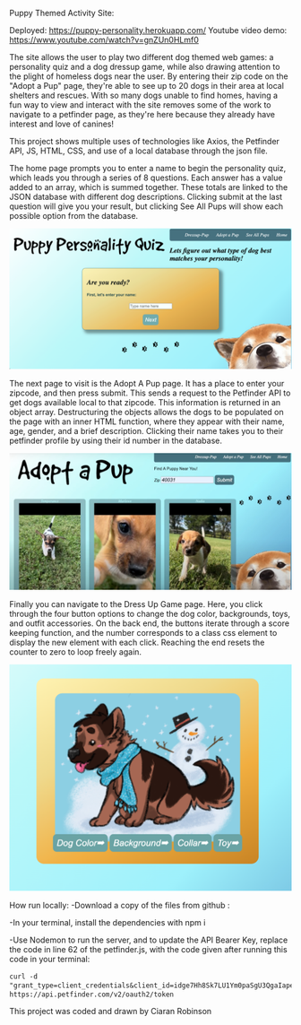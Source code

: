 Puppy Themed Activity Site:

Deployed: https://puppy-personality.herokuapp.com/
Youtube video demo: https://www.youtube.com/watch?v=gnZUn0HLmf0


The site allows the user to play two different dog themed web games: a personality quiz and a dog dressup game, while also drawing attention to the plight of homeless dogs near the user. By entering their zip code on the "Adopt a Pup" page, they're able to see up to 20 dogs in their area at local shelters and rescues. With so many dogs unable to find homes, having a fun way to view and interact with the site removes some of the work to navigate to a petfinder page, as they're here because they already have interest and love of canines!


This project shows multiple uses of technologies like Axios, the Petfinder API, JS, HTML, CSS, and use of a local database through the json file.



The home page prompts you to enter a name to begin the personality quiz, which leads you through a series of 8 questions. Each answer has a value added to an array, which is summed together. These totals are linked to the JSON database with different dog descriptions. Clicking submit at the last question will give you your result, but clicking See All Pups will show each possible option from the database.


![Screenshot1](./screenshots/home.png)


The next page to visit is the Adopt A Pup page. It has a place to enter your zipcode, and then press submit. This sends a request to the Petfinder API to get dogs available local to that zipcode. This information is returned in an object array. Destructuring the objects allows the dogs to be populated on the page with an inner HTML function, where they appear with their name, age, gender, and a brief description. Clicking their name takes you to their petfinder profile by using their id number in the database.



![Screenshot2](./screenshots/adopt.png)



Finally you can navigate to the Dress Up Game page. Here, you click through the four button options to change the dog color, backgrounds, toys, and outfit accessories. On the back end, the buttons iterate through a score keeping function, and the number corresponds to a class css element to display the new element with each click. Reaching the end resets the counter to zero to loop freely again.



![Screenshot3](./screenshots/dressup.png)



How run locally:
-Download a copy of the files from github :

-In your terminal, install the dependencies with npm i

-Use Nodemon to run the server, and to update the API Bearer Key, replace the code in line 62 of the petfinder.js, with the code given after running this code in your terminal:

    curl -d "grant_type=client_credentials&client_id=idge7Hh8Sk7LU1Ym0paSgU3QgaIapej5O34NR8ZBQSSu3BLkqV&client_secret=N2Epm32XlytKdIwPx6Xwo64I0RLgD56x7ShGt6x0" https://api.petfinder.com/v2/oauth2/token



This project was coded and drawn by Ciaran Robinson

